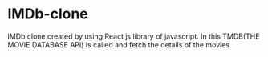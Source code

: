 # IMDb-clone
IMDb clone created by using React js library of javascript. In this TMDB(THE MOVIE DATABASE API) is called and fetch the details of the movies.
